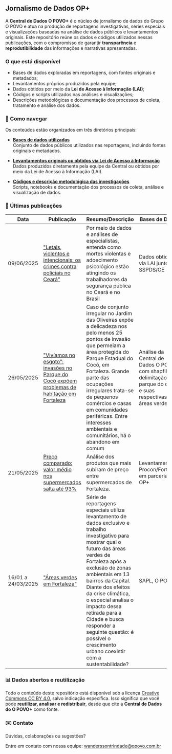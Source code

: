 ## Jornalismo de Dados OP+

A **Central de Dados O POVO+** é o núcleo de jornalismo de dados do Grupo O POVO e atua na produção de reportagens investigativas, séries especiais e visualizações baseadas na análise de dados públicos e levantamentos originais.
Este repositório reúne os dados e códigos utilizados nessas publicações, com o compromisso de garantir **transparência** e **reprodutibilidade** das informações e narrativas apresentadas.
  
### O que está disponível

- Bases de dados exploradas em reportagens, com fontes originais e metadados;
- Levantamentos próprios produzidos pela equipe;
- Dados obtidos por meio da **Lei de Acesso à Informação (LAI)**;
- Códigos e scripts utilizados nas análises e visualizações;
- Descrições metodológicas e documentação dos processos de coleta, tratamento e análise dos dados.

### 📁 Como navegar

Os conteúdos estão organizados em três diretórios principais:

- [**Bases de dados utilizadas**](./bases-de-dados)  
  Conjunto de dados públicos utilizados nas reportagens, incluindo fontes originais e metadados.

- [**Levantamentos originais ou obtidos via Lei de Acesso à Informação**](./levantamentos)  
  Dados produzidos diretamente pela equipe da Central ou obtidos por meio da Lei de Acesso à Informação (LAI).

- [**Códigos e descrição metodológica das investigações**](./codigos-e-metodologias)  
  Scripts, notebooks e documentação dos processos de coleta, análise e visualização de dados.

### 📰 Últimas publicações

| Data  | Publicação | Resumo/Descrição | Bases de Dados |
| ------------- | ------------- | ------------- | ------------- |
| 09/06/2025 | ["Letais, violentos e intencionais: os crimes contra policiais no Ceará"](https://mais.opovo.com.br/reportagens-especiais/policiais-seguranca-publica/2025/06/09/letais-violentos-e-intencionais-os-crimes-contra-policiais-no-ceara.html) | Por meio de dados e análises de especialistas, entenda como mortes violentas e adoecimento psicológico estão atingindo os trabalhadores da segurança pública no Ceará e no Brasil | Dados obtidos via LAI junto à SSPDS/CE |
|26/05/2025  | ["Vivíamos no esgoto": invasões no Parque do Cocó expõem problemas de habitação em Fortaleza](https://mais.opovo.com.br/reportagens-especiais/rio-coco-parque-do-coco-tensoes/2025/05/26/viviamos-no-esgoto-invasoes-no-parque-do-coco-expoem-problemas-de-habitacao-em-fortaleza.html?collection=reportagens_de_dados)| Caso de conjunto irregular no Jardim das Oliveiras expõe a delicadeza nos pelo menos 25 pontos de invasão que permeiam a área protegida do Parque Estadual do Cocó, em Fortaleza. Grande parte das ocupações irregulares trata-se de pequenos comércios e casas em comunidades periféricas. Entre interesses ambientais e comunitários, há o abandono em comum | Análise da Central de Dados O POVO+	com shapfiles da delimitação do parque do cocó e suas respectivas áreas verdes |
| 21/05/2025 |  [Preço comparado: valor médio nos supermercados salta até 93%](https://mais.opovo.com.br/reportagens-especiais/preco-comparado-supermercados/2025/05/21/preco-comparado-valor-medio-nos-supermercados-salta-ate-93-nos-itens-acima-da-inflacao.html)  | Análise dos produtos que mais subiram de preço entre supermercados de Fortaleza. | Levantamento Procon/Fortaleza em parceria com OP+  |
| 16/01 a 24/03/2025 | ["Áreas verdes em Fortaleza"](https://mais.opovo.com.br/reportagens-especiais/areas-verdes-em-fortaleza) | Série de reportagens especiais utiliza levantamento de dados exclusivo e trabalho investigativo para mostrar qual o futuro das áreas verdes de Fortaleza após a exclusão de zonas ambientais em 13 bairros da Capital. Diante dos efeitos da crise climática, o especial analisa o impacto dessa retirada para a Cidade e busca responder a seguinte questão: é possível o crescimento urbano coexistir com a sustentabilidade? | SAPL, O POVO+ |

### 📊 Dados abertos e reutilização

Todo o conteúdo deste repositório está disponível sob a licença [Creative Commons CC BY 4.0](https://creativecommons.org/licenses/by/4.0/), salvo indicação específica. Isso significa que você pode **reutilizar, analisar e redistribuir**, desde que cite a **Central de Dados do O POVO+** como fonte.

### ✉️ Contato

Dúvidas, colaborações ou sugestões?

Entre em contato com nossa equipe: wanderssontrindade@opovo.com.br
